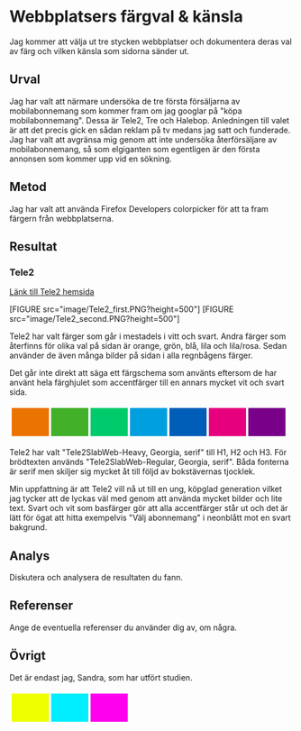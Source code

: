 ---
---

Webbplatsers färgval & känsla
=======================

Jag kommer att välja ut tre stycken webbplatser och dokumentera deras val av färg och vilken känsla som sidorna sänder ut.

Urval
-----------------------

Jag har valt att närmare undersöka de tre första försäljarna av mobilabonnemang som kommer fram om jag googlar på "köpa mobilabonnemang". Dessa är Tele2, Tre och Halebop. Anledningen till valet är att det precis gick en sådan reklam på tv medans jag satt och funderade. Jag har valt att avgränsa mig genom att inte undersöka återförsäljare av mobilabonnemang, så som elgiganten som egentligen är den första annonsen som kommer upp vid en sökning.

Metod
-----------------------

Jag har valt att använda Firefox Developers colorpicker för att ta fram färgern från webbplatserna.

Resultat
-----------------------

### Tele2

[Länk till Tele2 hemsida](https://www.tele2.se/)

[FIGURE src="image/Tele2_first.PNG?height=500"]
[FIGURE src="image/Tele2_second.PNG?height=500"]

Tele2 har valt färger som går i mestadels i vitt och svart. Andra färger som återfinns för olika val på sidan är orange, grön, blå, lila och lila/rosa. Sedan använder de även många bilder på sidan i alla regnbågens färger.

Det går inte direkt att säga ett färgschema som använts eftersom de har använt hela färghjulet som accentfärger till en annars mycket vit och svart sida.

<table style="border-spacing: 4px; border-collapse: separate">
<tr>
<td style="height: 50px; width: 50px; background-color: #eb7300">
<td style="height: 50px; width: 50px; background-color: #43b02a">
<td style="height: 50px; width: 50px; background-color: #00cb6c">
<td style="height: 50px; width: 50px; background-color: #009fdf">
<td style="height: 50px; width: 50px; background-color: #005eb8">
<td style="height: 50px; width: 50px; background-color: #e6007e">
<td style="height: 50px; width: 50px; background-color: #790089">
</tr>
</table>

Tele2 har valt "Tele2SlabWeb-Heavy, Georgia, serif" till H1, H2 och H3. För brödtexten används "Tele2SlabWeb-Regular, Georgia, serif". Båda fonterna är serif men skiljer sig mycket åt till följd av bokstävernas tjocklek.

Min uppfattning är att Tele2 vill nå ut till en ung, köpglad generation vilket jag tycker att de lyckas väl med genom att använda mycket bilder och lite text. Svart och vit som basfärger gör att alla accentfärger står ut och det är lätt för ögat att hitta exempelvis "Välj abonnemang" i neonblått mot en svart bakgrund.


Analys
-----------------------

Diskutera och analysera de resultaten du fann.

Referenser
-----------------------

Ange de eventuella referenser du använder dig av, om några.

Övrigt
-----------------------

Det är endast jag, Sandra, som har utfört studien.



<table style="border-spacing: 4px; border-collapse: separate">
<tr>
<td style="height: 50px; width: 50px; background-color: #ef0">
<td style="height: 50px; width: 50px; background-color: #0ef">
<td style="height: 50px; width: 50px; background-color: #f0e">
</tr>
</table>
